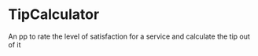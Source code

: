 # TipCalculator
An pp to rate the level of satisfaction for a service and calculate the tip out of it

